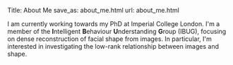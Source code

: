 Title: About Me
save_as: about_me.html
url: about_me.html

I am currently working towards my PhD at Imperial College London. I'm a member of the **I**ntelligent **B**ehaviour **U**nderstanding **G**roup (IBUG), focusing on dense reconstruction of facial shape from images. In particular, I'm interested in investigating the low-rank relationship between images and shape.
